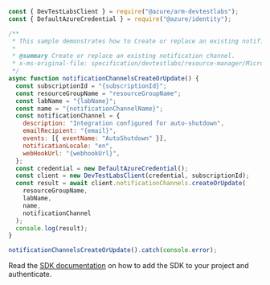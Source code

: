 ```javascript
const { DevTestLabsClient } = require("@azure/arm-devtestlabs");
const { DefaultAzureCredential } = require("@azure/identity");

/**
 * This sample demonstrates how to Create or replace an existing notification channel.
 *
 * @summary Create or replace an existing notification channel.
 * x-ms-original-file: specification/devtestlabs/resource-manager/Microsoft.DevTestLab/stable/2018-09-15/examples/NotificationChannels_CreateOrUpdate.json
 */
async function notificationChannelsCreateOrUpdate() {
  const subscriptionId = "{subscriptionId}";
  const resourceGroupName = "resourceGroupName";
  const labName = "{labName}";
  const name = "{notificationChannelName}";
  const notificationChannel = {
    description: "Integration configured for auto-shutdown",
    emailRecipient: "{email}",
    events: [{ eventName: "AutoShutdown" }],
    notificationLocale: "en",
    webHookUrl: "{webhookUrl}",
  };
  const credential = new DefaultAzureCredential();
  const client = new DevTestLabsClient(credential, subscriptionId);
  const result = await client.notificationChannels.createOrUpdate(
    resourceGroupName,
    labName,
    name,
    notificationChannel
  );
  console.log(result);
}

notificationChannelsCreateOrUpdate().catch(console.error);
```

Read the [SDK documentation](https://github.com/Azure/azure-sdk-for-js/blob/%40azure%2Farm-devtestlabs_4.0.1/sdk/devtestlabs/arm-devtestlabs/README.md) on how to add the SDK to your project and authenticate.
